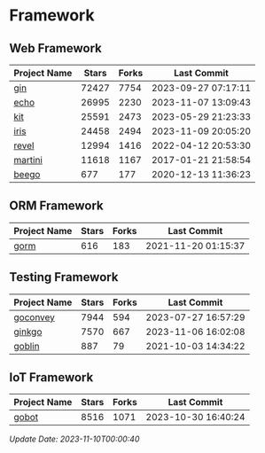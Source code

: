 # Framework

## Web Framework
| Project Name | Stars | Forks | Last Commit |
| ------------ | ----- | ----- | ----------- |
| [gin](https://github.com/gin-gonic/gin) | 72427 | 7754 | 2023-09-27 07:17:11 |
| [echo](https://github.com/labstack/echo) | 26995 | 2230 | 2023-11-07 13:09:43 |
| [kit](https://github.com/go-kit/kit) | 25591 | 2473 | 2023-05-29 21:23:33 |
| [iris](https://github.com/kataras/iris) | 24458 | 2494 | 2023-11-09 20:05:20 |
| [revel](https://github.com/revel/revel) | 12994 | 1416 | 2022-04-12 20:53:30 |
| [martini](https://github.com/go-martini/martini) | 11618 | 1167 | 2017-01-21 21:58:54 |
| [beego](https://github.com/astaxie/beego) | 677 | 177 | 2020-12-13 11:36:23 |

## ORM Framework
| Project Name | Stars | Forks | Last Commit |
| ------------ | ----- | ----- | ----------- |
| [gorm](https://github.com/jinzhu/gorm) | 616 | 183 | 2021-11-20 01:15:37 |

## Testing Framework
| Project Name | Stars | Forks | Last Commit |
| ------------ | ----- | ----- | ----------- |
| [goconvey](https://github.com/smartystreets/goconvey) | 7944 | 594 | 2023-07-27 16:57:29 |
| [ginkgo](https://github.com/onsi/ginkgo) | 7570 | 667 | 2023-11-06 16:02:08 |
| [goblin](https://github.com/franela/goblin) | 887 | 79 | 2021-10-03 14:34:22 |

## IoT Framework
| Project Name | Stars | Forks | Last Commit |
| ------------ | ----- | ----- | ----------- |
| [gobot](https://github.com/hybridgroup/gobot) | 8516 | 1071 | 2023-10-30 16:40:24 |

*Update Date: 2023-11-10T00:00:40*
